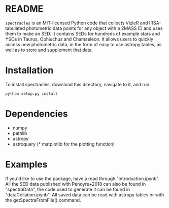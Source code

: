 # README #

`spectracles` is an MIT-licensed Python code that collects VizieR and IRSA-tabulated photometric data points for any object with a 2MASS ID and uses them to make an SED. It contains SEDs for hundreds of example stars and YSOs in Taurus, Ophiuchus and Chamaeleon. It allows users to quickly access new photometric data, in the form of easy to use astropy tables, as well as to store and supplement that data.

# Installation #

To install spectracles, download this directory, navigate to it, and run:

`python setup.py install`

# Dependencies #
* numpy
* pathlib
* astropy
* astroquery
(* matplotlib for the plotting function)

# Examples #

If you'd like to use the package, have a read through "introduction.ipynb". All the SED data published with Penoyre+2018 can also be found in "spectraData", the code used to generate it can be found in "dataCollation.ipynb". All saved data can be read with astropy tables or with the getSpectraFromFile() command.
